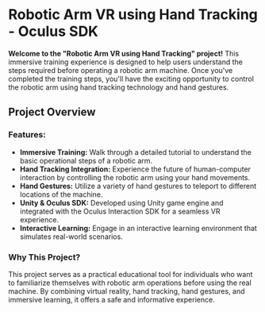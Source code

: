# Robotic Arm VR using Hand Tracking - Oculus SDK

**Welcome to the "Robotic Arm VR using Hand Tracking" project!** This immersive training experience is designed to help users understand the steps required before operating a robotic arm machine. Once you've completed the training steps, you'll have the exciting opportunity to control the robotic arm using hand tracking technology and hand gestures.

## Project Overview

### Features:

- **Immersive Training:** Walk through a detailed tutorial to understand the basic operational steps of a robotic arm.
- **Hand Tracking Integration:** Experience the future of human-computer interaction by controlling the robotic arm using your hand movements.
- **Hand Gestures:** Utilize a variety of hand gestures to teleport to different locations of the machine.
- **Unity & Oculus SDK:** Developed using Unity game engine and integrated with the Oculus Interaction SDK for a seamless VR experience.
- **Interactive Learning:** Engage in an interactive learning environment that simulates real-world scenarios.

### Why This Project?

This project serves as a practical educational tool for individuals who want to familiarize themselves with robotic arm operations before using the real machine. By combining virtual reality, hand tracking, hand gestures, and immersive learning, it offers a safe and informative experience.
